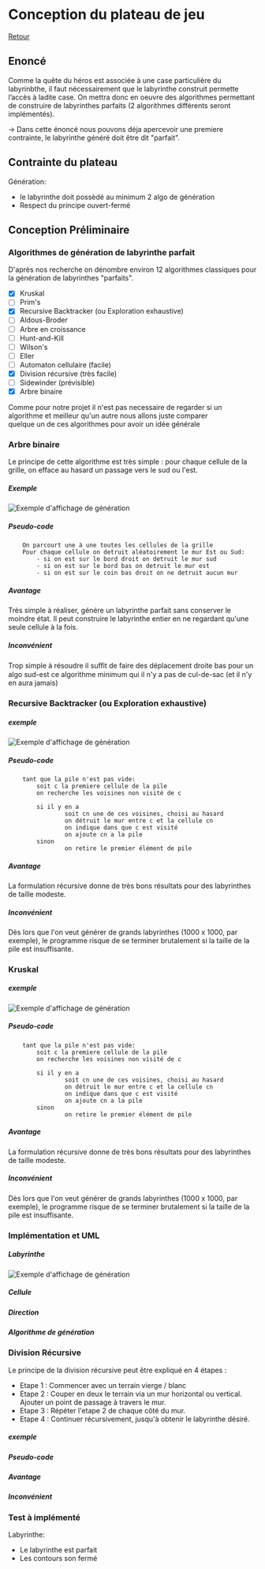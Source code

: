 # Conception du plateau de jeu

[Retour](README.md)

## Enoncé

Comme la quête du héros est associée à une case particulière du labyrinbthe, il faut nécessairement que le labyrinthe
construit permette l’accès à ladite case. On mettra donc en oeuvre des algorithmes permettant de construire de
labyrinthes parfaits (2 algorithmes différents seront implémentés).

-> Dans cette énoncé nous pouvons déja apercevoir une premiere contrainte, le labyrinthe généré doit être dit "parfait".

## Contrainte du plateau

Génération:

- le labyrinthe doit possèdé au minimum 2 algo de génération
- Respect du principe ouvert-fermé

## Conception Préliminaire

### Algorithmes de génération de labyrinthe parfait 

D'après nos recherche on dénombre environ 12 algorithmes classiques pour la génération de labyrinthes "parfaits".

- [x] Kruskal
- [ ] Prim's
- [x] Recursive Backtracker (ou Exploration exhaustive)
- [ ] Aldous-Broder
- [ ] Arbre en croissance
- [ ] Hunt-and-Kill
- [ ] Wilson's
- [ ] Eller
- [ ] Automaton cellulaire (facile)
- [X] Division récursive (très facile)
- [ ] Sidewinder (prévisible)
- [x] Arbre binaire

Comme pour notre projet il n'est pas necessaire de regarder si un algorithme et meilleur qu'un autre nous allons juste comparer  
quelque un de ces algorithmes pour avoir un idée générale

### Arbre binaire

Le principe de cette algorithme est très simple : pour chaque cellule de la grille, on efface au hasard un passage vers le sud ou l'est. 

##### Exemple

![Exemple d'affichage de génération](img/maze/labyrinte_arbre_binaire.png "Arbre binaire génération")  

##### Pseudo-code

```
	On parcourt une à une toutes les cellules de la grille
	Pour chaque cellule on detruit aléatoirement le mur Est ou Sud:  
		- si on est sur le bord droit on detruit le mur sud  
		- si on est sur le bord bas on detruit le mur est  
		- si on est sur le coin bas droit on ne detruit aucun mur  
```
##### Avantage

Très simple à réaliser, génére un labyrinthe parfait sans conserver le moindre état. Il peut construire le labyrinthe entier en ne regardant qu'une seule cellule à la fois.

##### Inconvénient

Trop simple à résoudre il suﬃt de faire des déplacement droite bas pour un algo sud-est ce algorithme minimum qui il n'y a pas de cul-de-sac (et il n'y en aura jamais)

### Recursive Backtracker (ou Exploration exhaustive)

##### exemple

![Exemple d'affichage de génération](img/maze/labyrinthe_recursive_backtracker.png "Exploration exhaustive génération")  

##### Pseudo-code
```
	tant que la pile n'est pas vide:
  		soit c la premiere cellule de la pile
  		on recherche les voisines non visité de c

  		si il y en a
     			soit cn une de ces voisines, choisi au hasard 
      			on détruit le mur entre c et la cellule cn
      			on indique dans que c est visité
      			on ajoute cn a la pile
  		sinon
      			on retire le premier élément de pile
```

##### Avantage

La formulation récursive donne de très bons résultats pour des labyrinthes de taille modeste.

##### Inconvénient

Dès lors que l'on veut générer de grands labyrinthes (1000 x 1000, par exemple), le programme risque de se terminer brutalement si la taille de la pile est insuffisante.


### Kruskal

##### exemple

![Exemple d'affichage de génération](img/maze/labyrinthe_kruskal.png "Exploration exhaustive génération")  

##### Pseudo-code
```
	tant que la pile n'est pas vide:
  		soit c la premiere cellule de la pile
  		on recherche les voisines non visité de c

  		si il y en a
     			soit cn une de ces voisines, choisi au hasard 
      			on détruit le mur entre c et la cellule cn
      			on indique dans que c est visité
      			on ajoute cn a la pile
  		sinon
      			on retire le premier élément de pile
```

##### Avantage

La formulation récursive donne de très bons résultats pour des labyrinthes de taille modeste.

##### Inconvénient

Dès lors que l'on veut générer de grands labyrinthes (1000 x 1000, par exemple), le programme risque de se terminer brutalement si la taille de la pile est insuffisante.

### Implémentation et UML

##### Labyrinthe

![Exemple d'affichage de génération](img/maze/mazeUML.png "Exploration exhaustive génération")  

##### Cellule

##### Direction

##### Algorithme de génération

### Division Récursive 

Le principe de la division récursive peut être expliqué en 4 étapes :
 - Etape 1 : Commencer avec un terrain vierge / blanc
 - Etape 2 : Couper en deux le terrain via un mur horizontal ou vertical. Ajouter un point de passage à travers le mur.
 - Etape 3 : Répéter l'etape 2 de chaque côté du mur.
 - Etape 4 : Continuer récursivement, jusqu'à obtenir le labyrinthe désiré.
 
##### exemple

##### Pseudo-code

##### Avantage


##### Inconvénient


### Test à implémenté

Labyrinthe:
- Le labyrinthe est parfait
- Les contours son fermé